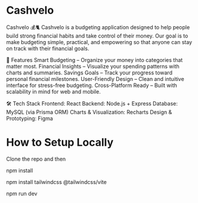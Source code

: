 #  Cashvelo

Cashvelo 💰🐈 Cashvelo is a budgeting application designed to help people build strong financial habits and take control of their money. Our goal is to make budgeting simple, practical, and empowering so that anyone can stay on track with their financial goals.

🚀 Features 
Smart Budgeting – Organize your money into categories that matter most.
 Financial Insights – Visualize your spending patterns with charts and summaries. 
 Savings Goals – Track your progress toward personal financial milestones. 
 User-Friendly Design – Clean and intuitive interface for stress-free budgeting. 
 Cross-Platform Ready – Built with scalability in mind for web and mobile.

🛠️ Tech Stack 
Frontend: React Backend: Node.js + Express
 Database: MySQL (via Prisma ORM) 
 Charts & Visualization: Recharts 
 Design & Prototyping: Figma

#   How to Setup Locally

Clone the repo and then 

npm install

npm install tailwindcss @tailwindcss/vite

npm run dev

